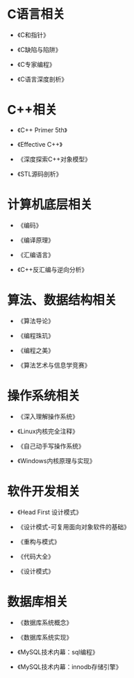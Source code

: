 # C语言相关

- 《C和指针》

- 《C缺陷与陷阱》

- 《C专家编程》

- 《C语言深度剖析》

# C++相关

- 《C++ Primer 5th》

- 《Effective C++》

- 《深度探索C++对象模型》

- 《STL源码剖析》

# 计算机底层相关

- 《编码》

- 《编译原理》

- 《汇编语言》

- 《C++反汇编与逆向分析》

# 算法、数据结构相关

- 《算法导论》

- 《编程珠玑》

- 《编程之美》

- 《算法艺术与信息学竞赛》

# 操作系统相关

- 《深入理解操作系统》

- 《Linux内核完全注释》

- 《自己动手写操作系统》

- 《Windows内核原理与实现》

# 软件开发相关

- 《Head First 设计模式》

- 《设计模式-可复用面向对象软件的基础》

- 《重构与模式》

- 《代码大全》

- 《设计模式》

# 数据库相关

- 《数据库系统概念》

- 《数据库系统实现》

- 《MySQL技术内幕：sql编程》

- 《MySQL技术内幕：innodb存储引擎》
